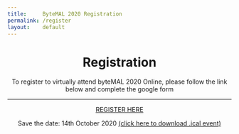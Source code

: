 ```yaml
---
title:     ByteMAL 2020 Registration
permalink: /register
layout:    default
---
```


<div class="jumbotron p-5" style="text-align: center">
  <h1>Registration</h1>
  <p class="lead">To register to virtually attend byteMAL 2020 Online, please follow the link below and complete the google form</p>
  <hr class="my-4">
	<a class="btn btn-primary btn-lg my-3" href="https://docs.google.com/forms/d/e/1FAIpQLSci9vJlwBg8W7eggVZu8zQQ7XDPPTHfOB4XVNoyr_-SvqiVcA/viewform?usp=sf_link" role="button">REGISTER HERE</a>
	<p>Save the date: 14th October 2020 <a href="https://github.com/bytemal/bytemal-2020/blob/master/byteMAL-2020-Online-Conference.ics?raw=true">(click here to download .ical event)</a></p>
</div>

